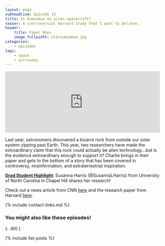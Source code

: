 ```yaml
---
layout: page
subheadline: Episode 13
title: Is Oumuamua an alien spacecraft?
teaser: A controversial Harvard study that I want to believe.
header:
    title: Paper Boys
    image_fullwidth: old/oumuamua.jpg
categories:
    - episodes
tags:
    - space
    - astronomy
---
```


<iframe src="https://pinecast.com/player/d8070232-ae56-4d1b-8102-7808e05b0d51?theme=thick" seamless height="200" style="border:0" class="pinecast-embed" frameborder="0" width="100%"></iframe>

Last year, astronomers discovered a bizarre rock from outside our solar system zipping past Earth. This year, two researchers have made the extroardinary claim that this rock could actually be alien technology...but is the evidence extroardinary enough to support it? Charlie brings in their paper and gets to the bottom of a story that has been covered in controversy, misinformation, and extraterrestrial inspiration. 

[**Grad Student Highlight**](http://paperboyspodcast.com/gradhighlight/): Susanna Harris (@SusannaLHarris) from University of North Carolina in Chapel Hill shares her research!

Check out a news article from CNN [here](https://www.cnn.com/2018/11/07/opinions/oumuamua-alien-probe-opinion-lincoln/index.html) and the research paper from Harvard [here](https://arxiv.org/pdf/1810.11490.pdf). 


{% include contact-links.md %}


### You might also like these episodes!
{: .t60 }

{% include list-posts %}

